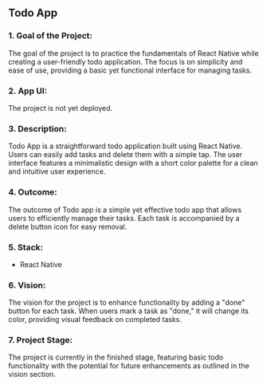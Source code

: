 ## Todo App

### 1. Goal of the Project:
The goal of the project is to practice the fundamentals of React Native while creating a user-friendly todo application. The focus is on simplicity and ease of use, providing a basic yet functional interface for managing tasks.

### 2. App UI:
The project is not yet deployed.


### 3. Description:
Todo App is a straightforward todo application built using React Native. Users can easily add tasks and delete them with a simple tap. The user interface features a minimalistic design with a short color palette for a clean and intuitive user experience.

### 4. Outcome:
The outcome of Todo app is a simple yet effective todo app that allows users to efficiently manage their tasks. Each task is accompanied by a delete button icon for easy removal.

### 5. Stack:
- React Native

### 6. Vision:
The vision for the project is to enhance functionality by adding a "done" button for each task. When users mark a task as "done," it will change its color, providing visual feedback on completed tasks.

### 7. Project Stage:
The project is currently in the finished stage, featuring basic todo functionality with the potential for future enhancements as outlined in the vision section.
